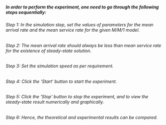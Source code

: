 ##### In order to perform the experiment, one need to go through the following steps sequentially:
###### Step 1:  In the simulation step, set the values of parameters for the mean arrival rate and the mean service rate for the given M/M/1 model.
###### Step 2:  The mean arrival rate should always be less than mean service rate for the existence of steady-state solution.
###### Step 3:  Set the simulation speed as per requirement.
###### Step 4:  Click the 'Start' button to start the experiment.
###### Step 5:  Click the 'Stop' button to stop the experiment, and to view the steady-state result numerically and graphically.
###### Step 6:  Hence, the theoretical and experimental results can be compared. 
